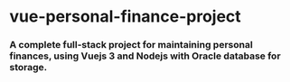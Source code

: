 # vue-personal-finance-project

### A complete full-stack project for maintaining personal finances, using Vuejs 3 and Nodejs with Oracle database for storage.

